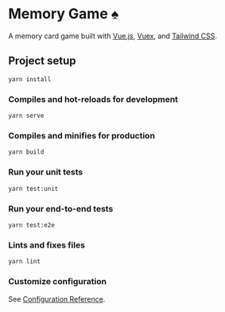 # Memory Game ♠️

A memory card game built with [Vue.js](https://vuejs.org/), [Vuex](https://vuex.vuejs.org/), and [Tailwind CSS](https://tailwindcss.com/).

## Project setup
```
yarn install
```

### Compiles and hot-reloads for development
```
yarn serve
```

### Compiles and minifies for production
```
yarn build
```

### Run your unit tests
```
yarn test:unit
```

### Run your end-to-end tests
```
yarn test:e2e
```

### Lints and fixes files
```
yarn lint
```

### Customize configuration
See [Configuration Reference](https://cli.vuejs.org/config/).
